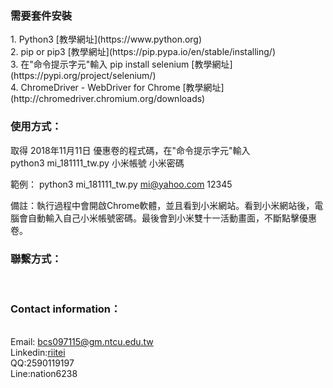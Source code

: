 <h3 title="yan">需要套件安裝</h3>
1. Python3 [教學網址](https://www.python.org)<br>
2. pip or pip3 [教學網址](https://pip.pypa.io/en/stable/installing/)<br>
3. 在"命令提示字元"輸入 pip install selenium [教學網址](https://pypi.org/project/selenium/)<br>
4. ChromeDriver - WebDriver for Chrome [教學網址](http://chromedriver.chromium.org/downloads)<br>
<h3>使用方式：</h3>
取得 2018年11月11日 優惠卷的程式碼，在"命令提示字元"輸入<br>
python3 mi_181111_tw.py 小米帳號 小米密碼

範例： python3 mi_181111_tw.py mi@yahoo.com 12345<br>

備註：執行過程中會開啟Chrome軟體，並且看到小米網站。看到小米網站後，電腦會自動輸入自己小米帳號密碼。最後會到小米雙十一活動畫面，不斷點擊優惠卷。

<h3>聯繫方式：</h3><br>
<h3>Contact information：</h3><br>
Email: <a href="mailto:bcs097115@gm.ntcu.edu.tw">bcs097115@gm.ntcu.edu.tw</a><br>
Linkedin:<a href="https://www.linkedin.com/in/riitei/">riitei</a><br>
QQ:2590119197<br>
Line:nation6238


